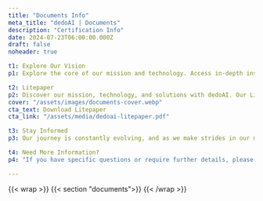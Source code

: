 ```yaml
---
title: "Documents Info"
meta_title: "dedoAI | Documents"
description: "Certification Info"
date: 2024-07-23T06:00:00.000Z
draft: false
noheader: true

t1: Explore Our Vision
p1: Explore the core of our mission and technology. Access in-depth insights into how we're democratizing data with blockchain technology.

t2: Litepaper
p2: Discover our mission, technology, and solutions with dedoAI. Our Litepaper offers a concise, comprehensive introduction, perfect for those new to dedoAI or blockchain technology.
cover: "/assets/images/documents-cover.webp"
cta_text: Download Litepaper
cta_link: "/assets/media/dedoai-litepaper.pdf"

t3: Stay Informed
p3: Our journey is constantly evolving, and as we make strides in our mission, additional documents and updates will be made available here. We encourage you to check back regularly for the latest insights and developments.

t4: Need More Information?
p4: "If you have specific questions or require further details, please do not hesitate to contact us at [info@dedoai.org](mailto:info@dedoai.org). We're here to provide you with the information you need to fully understand and engage with our project."

---
```

{{< wrap >}}
{{< section "documents">}}
{{< /wrap >}}
